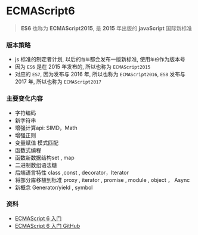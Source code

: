 # ECMAScript6
> **ES6** 也称为 **ECMAScript2015**, 是 **2015** 年出版的 **javaScript** 国际新标准

### 版本策略
- js 标准的制定者计划, 以后的`每年`都会发布一版新标准, 使用`年份`作为版本号
- 因为 `ES6` 是在 2015 年发布的, 所以也称为 `ECMAScript2015`
- 对应的 `ES7`, 因为发布与 2016 年, 所以也称为 `ECMAScript2016`, `ES8` 发布与 2017 年, 所以也称为 `ECMAScript2017`

### 主要变化内容
- 字符编码
- 新字符串
- 增强计算api:  SIMD，Math
- 增强正则
- 变量赋值 模式匹配
- 函数式编程
- 函数新数据结构set , map
- 二进制数组语法糖
- 后端语言特性  class ,const , decorator，Iterator
- 将部分库移植到标准  proxy , iterator , promise , module , object ， Async
- 新概念 Generator/yield , symbol

### 资料
- [ECMAScript 6 入门](http://es6.ruanyifeng.com/)
- [ECMAScript 6 入门 GitHub](https://github.com/ruanyf/es6tutorial)

